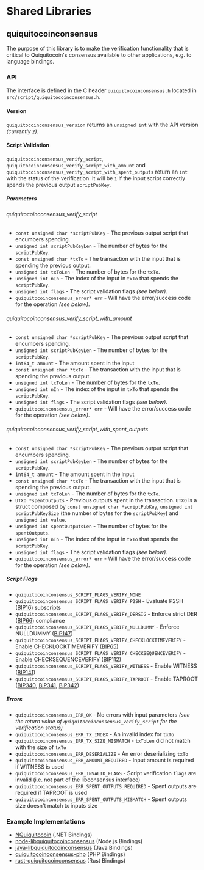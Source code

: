 Shared Libraries
================

## quiquitocoinconsensus

The purpose of this library is to make the verification functionality that is critical to Quiquitocoin's consensus available to other applications, e.g. to language bindings.

### API

The interface is defined in the C header `quiquitocoinconsensus.h` located in `src/script/quiquitocoinconsensus.h`.

#### Version

`quiquitocoinconsensus_version` returns an `unsigned int` with the API version *(currently `2`)*.

#### Script Validation

`quiquitocoinconsensus_verify_script`, `quiquitocoinconsensus_verify_script_with_amount` and `quiquitocoinconsensus_verify_script_with_spent_outputs` return an `int` with the status of the verification. It will be `1` if the input script correctly spends the previous output `scriptPubKey`.

##### Parameters
###### quiquitocoinconsensus_verify_script
- `const unsigned char *scriptPubKey` - The previous output script that encumbers spending.
- `unsigned int scriptPubKeyLen` - The number of bytes for the `scriptPubKey`.
- `const unsigned char *txTo` - The transaction with the input that is spending the previous output.
- `unsigned int txToLen` - The number of bytes for the `txTo`.
- `unsigned int nIn` - The index of the input in `txTo` that spends the `scriptPubKey`.
- `unsigned int flags` - The script validation flags *(see below)*.
- `quiquitocoinconsensus_error* err` - Will have the error/success code for the operation *(see below)*.

###### quiquitocoinconsensus_verify_script_with_amount
- `const unsigned char *scriptPubKey` - The previous output script that encumbers spending.
- `unsigned int scriptPubKeyLen` - The number of bytes for the `scriptPubKey`.
- `int64_t amount` - The amount spent in the input
- `const unsigned char *txTo` - The transaction with the input that is spending the previous output.
- `unsigned int txToLen` - The number of bytes for the `txTo`.
- `unsigned int nIn` - The index of the input in `txTo` that spends the `scriptPubKey`.
- `unsigned int flags` - The script validation flags *(see below)*.
- `quiquitocoinconsensus_error* err` - Will have the error/success code for the operation *(see below)*.

###### quiquitocoinconsensus_verify_script_with_spent_outputs
- `const unsigned char *scriptPubKey` - The previous output script that encumbers spending.
- `unsigned int scriptPubKeyLen` - The number of bytes for the `scriptPubKey`.
- `int64_t amount` - The amount spent in the input
- `const unsigned char *txTo` - The transaction with the input that is spending the previous output.
- `unsigned int txToLen` - The number of bytes for the `txTo`.
- `UTXO *spentOutputs` - Previous outputs spent in the transaction. `UTXO` is a struct composed by `const unsigned char *scriptPubKey`, `unsigned int scriptPubKeySize` (the number of bytes for the `scriptPubKey`) and `unsigned int value`.
- `unsigned int spentOutputsLen` - The number of bytes for the `spentOutputs`.
- `unsigned int nIn` - The index of the input in `txTo` that spends the `scriptPubKey`.
- `unsigned int flags` - The script validation flags *(see below)*.
- `quiquitocoinconsensus_error* err` - Will have the error/success code for the operation *(see below)*.

##### Script Flags
- `quiquitocoinconsensus_SCRIPT_FLAGS_VERIFY_NONE`
- `quiquitocoinconsensus_SCRIPT_FLAGS_VERIFY_P2SH` - Evaluate P2SH ([BIP16](https://github.com/quiquitocoin/bips/blob/master/bip-0016.mediawiki)) subscripts
- `quiquitocoinconsensus_SCRIPT_FLAGS_VERIFY_DERSIG` - Enforce strict DER ([BIP66](https://github.com/quiquitocoin/bips/blob/master/bip-0066.mediawiki)) compliance
- `quiquitocoinconsensus_SCRIPT_FLAGS_VERIFY_NULLDUMMY` - Enforce NULLDUMMY ([BIP147](https://github.com/quiquitocoin/bips/blob/master/bip-0147.mediawiki))
- `quiquitocoinconsensus_SCRIPT_FLAGS_VERIFY_CHECKLOCKTIMEVERIFY` - Enable CHECKLOCKTIMEVERIFY ([BIP65](https://github.com/quiquitocoin/bips/blob/master/bip-0065.mediawiki))
- `quiquitocoinconsensus_SCRIPT_FLAGS_VERIFY_CHECKSEQUENCEVERIFY` - Enable CHECKSEQUENCEVERIFY ([BIP112](https://github.com/quiquitocoin/bips/blob/master/bip-0112.mediawiki))
- `quiquitocoinconsensus_SCRIPT_FLAGS_VERIFY_WITNESS` - Enable WITNESS ([BIP141](https://github.com/quiquitocoin/bips/blob/master/bip-0141.mediawiki))
- `quiquitocoinconsensus_SCRIPT_FLAGS_VERIFY_TAPROOT` - Enable TAPROOT ([BIP340](https://github.com/quiquitocoin/bips/blob/master/bip-0340.mediawiki), [BIP341](https://github.com/quiquitocoin/bips/blob/master/bip-0341.mediawiki), [BIP342](https://github.com/quiquitocoin/bips/blob/master/bip-0342.mediawiki))

##### Errors
- `quiquitocoinconsensus_ERR_OK` - No errors with input parameters *(see the return value of `quiquitocoinconsensus_verify_script` for the verification status)*
- `quiquitocoinconsensus_ERR_TX_INDEX` - An invalid index for `txTo`
- `quiquitocoinconsensus_ERR_TX_SIZE_MISMATCH` - `txToLen` did not match with the size of `txTo`
- `quiquitocoinconsensus_ERR_DESERIALIZE` - An error deserializing `txTo`
- `quiquitocoinconsensus_ERR_AMOUNT_REQUIRED` - Input amount is required if WITNESS is used
- `quiquitocoinconsensus_ERR_INVALID_FLAGS` - Script verification `flags` are invalid (i.e. not part of the libconsensus interface)
- `quiquitocoinconsensus_ERR_SPENT_OUTPUTS_REQUIRED` - Spent outputs are required if TAPROOT is used
- `quiquitocoinconsensus_ERR_SPENT_OUTPUTS_MISMATCH` - Spent outputs size doesn't match tx inputs size

### Example Implementations
- [NQuiquitocoin](https://github.com/MetacoSA/NQuiquitocoin/blob/5e1055cd7c4186dee4227c344af8892aea54faec/NQuiquitocoin/Script.cs#L979-#L1031) (.NET Bindings)
- [node-libquiquitocoinconsensus](https://github.com/bitpay/node-libquiquitocoinconsensus) (Node.js Bindings)
- [java-libquiquitocoinconsensus](https://github.com/dexX7/java-libquiquitocoinconsensus) (Java Bindings)
- [quiquitocoinconsensus-php](https://github.com/Bit-Wasp/quiquitocoinconsensus-php) (PHP Bindings)
- [rust-quiquitocoinconsensus](https://github.com/rust-quiquitocoin/rust-quiquitocoinconsensus) (Rust Bindings)